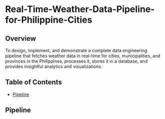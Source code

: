 # Real-Time-Weather-Data-Pipeline-for-Philippine-Cities

## Overview
To design, implement, and demonstrate a complete data engineering pipeline that fetches weather data in real-time for cities, municipalities, and provinces in the Philippines, processes it, stores it in a database, and provides insightful analytics and visualizations.

## Table of Contents

- [Pipeline](#section1)

<a name="section1"></a>
## Pipeline
